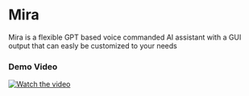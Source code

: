 # Mira
Mira is a flexible GPT based voice commanded AI assistant with a GUI output that can easly be customized to your needs

### Demo Video
[![Watch the video](https://img.youtube.com/vi/t9gdGnOIsiI/0.jpg)](https://www.youtube.com/watch?v=t9gdGnOIsiI)


